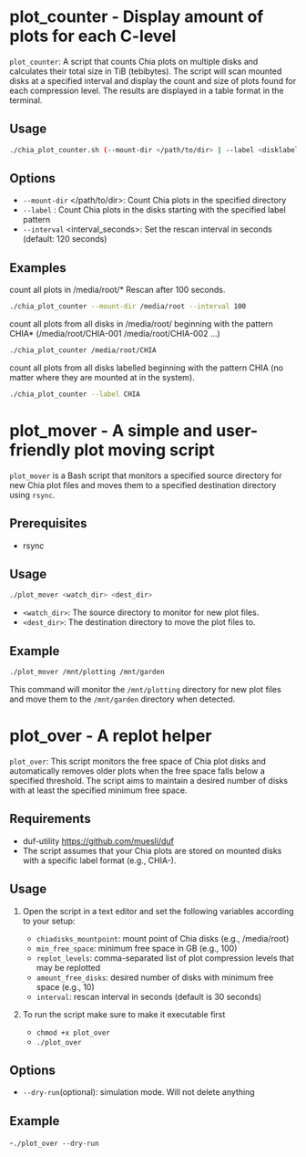 # plot_counter - Display amount of plots for each C-level

`plot_counter`: A script that counts Chia plots on multiple disks and calculates their total size in TiB (tebibytes). The script will scan mounted disks at a specified interval and display the count and size of plots found for each compression level. The results are displayed in a table format in the terminal.

## Usage

```bash
./chia_plot_counter.sh (--mount-dir </path/to/dir> | --label <disklabel>) [--interval interval_seconds]
```

## Options
   - `--mount-dir` </path/to/dir>: Count Chia plots in the specified directory
   - `--label` <disklabel>: Count Chia plots in the disks starting with the specified label pattern
   - `--interval` <interval_seconds>: Set the rescan interval in seconds (default: 120 seconds)

## Examples

count all plots in /media/root/* Rescan after 100 seconds.

```bash
./chia_plot_counter --mount-dir /media/root --interval 100
```


count all plots from all disks in /media/root/ beginning with the pattern CHIA* (/media/root/CHIA-001 /media/root/CHIA-002 ...)

```bash
./chia_plot_counter /media/root/CHIA
```   

count all plots from all disks labelled beginning with the pattern CHIA (no matter where they are mounted at in the system).

```bash
./chia_plot_counter --label CHIA
```   


# plot_mover - A simple and user-friendly plot moving script

`plot_mover` is a Bash script that monitors a specified source directory for new Chia plot files and moves them to a specified destination directory using `rsync`.

## Prerequisites

- rsync

## Usage

```bash
./plot_mover <watch_dir> <dest_dir>
```

- `<watch_dir>`: The source directory to monitor for new plot files.
- `<dest_dir>`: The destination directory to move the plot files to.

## Example

```bash
./plot_mover /mnt/plotting /mnt/garden
```

This command will monitor the `/mnt/plotting` directory for new plot files and move them to the `/mnt/garden` directory when detected.



# plot_over - A replot helper

`plot_over`: This script monitors the free space of Chia plot disks and automatically removes older plots when the free space falls below a specified threshold. The script aims to maintain a desired number of disks with at least the specified minimum free space.

## Requirements

- duf-utility https://github.com/muesli/duf
- The script assumes that your Chia plots are stored on mounted disks with a specific label format (e.g., CHIA-).

## Usage

1. Open the script in a text editor and set the following variables according to your setup:

   - `chiadisks_mountpoint`: mount point of Chia disks (e.g., /media/root)
   - `min_free_space`: minimum free space in GB (e.g., 100)
   - `replot_levels`: comma-separated list of plot compression levels that may be replotted
   - `amount_free_disks`: desired number of disks with minimum free space (e.g., 10)
   - `interval`: rescan interval in seconds (default is 30 seconds)
     
2. To run the script make sure to make it executable first

   - `chmod +x plot_over`
   - `./plot_over`

## Options

   - `--dry-run`(optional): simulation mode. Will not delete anything

## Example
   
   -`./plot_over --dry-run`